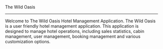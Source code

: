The Wild Oasis 

------------------------

Welcome to The Wild Oasis Hotel Management Application. The Wild Oasis is a user friendly hotel management application. This application is designed to manage hotel operations,
including sales statistics, cabin management, user management, booking management and various customization options.
